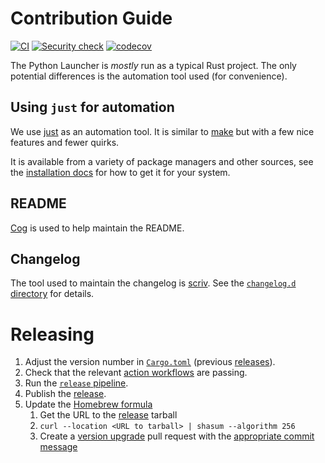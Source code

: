 # Contribution Guide

[![CI](https://github.com/brettcannon/python-launcher/actions/workflows/main.yml/badge.svg?event=push)](https://github.com/brettcannon/python-launcher/actions/workflows/main.yml)
[![Security check](https://github.com/brettcannon/python-launcher/actions/workflows/security-check.yml/badge.svg)](https://github.com/brettcannon/python-launcher/actions/workflows/security-check.yml)
[![codecov](https://codecov.io/gh/brettcannon/python-launcher/branch/master/graph/badge.svg?token=s2ZuXJQPPd)](https://codecov.io/gh/brettcannon/python-launcher)

The Python Launcher is _mostly_ run as a typical Rust project. The only
potential differences is the automation tool used (for convenience).

## Using `just` for automation

We use [just](https://github.com/casey/just) as an automation tool. It is similar to [make](https://www.gnu.org/software/make/)
but with a few nice features and fewer quirks.

It is available from a variety of package managers and other sources, see the [installation docs](https://github.com/casey/just#installation)
for how to get it for your system.

## README

[Cog](https://pypi.org/project/cogapp/) is used to help maintain the README.

## Changelog

The tool used to maintain the changelog is
[scriv](https://scriv.readthedocs.io). See the
[`changelog.d` directory](https://github.com/brettcannon/python-launcher/tree/main/changelog.d)
for details.

# Releasing

1. Adjust the version number in [`Cargo.toml`](https://github.com/brettcannon/python-launcher/blob/main/Cargo.toml) (previous [releases](https://github.com/brettcannon/python-launcher/releases)).
1. Check that the relevant [action workflows](https://github.com/brettcannon/python-launcher/actions) are passing.
1. Run the [`release` pipeline](https://github.com/brettcannon/python-launcher/actions/workflows/release.yml).
1. Publish the [release](https://github.com/brettcannon/python-launcher/releases).
1. Update the
   [Homebrew formula](https://github.com/Homebrew/homebrew-core/blob/master/Formula/python-launcher.rb)
   1. Get the URL to the
      [release](https://github.com/brettcannon/python-launcher/releases) tarball
   1. `curl --location <URL to tarball> | shasum --algorithm 256`
   1. Create a
      [version upgrade](https://github.com/Homebrew/homebrew-core/blob/master/CONTRIBUTING.md#to-submit-a-version-upgrade-for-the-foo-formula) pull request
      with the
      [appropriate commit message](https://docs.brew.sh/Formula-Cookbook#commit)
